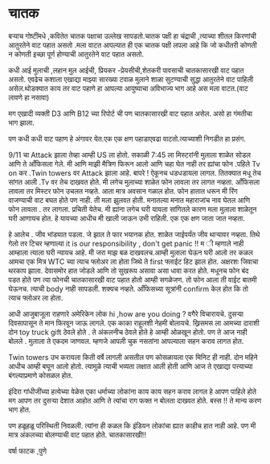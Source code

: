 # चातक
 
 बऱ्याच गोष्टींमधे ,कवितेत चातक पक्षाचा उल्लेख सापडतो.चातक पक्षी हा  चंद्राची ,त्याच्या शीतल किरणांची आतुरतेने वाट पहात असतो .मला वाटत आपल्यात ही एक चातक पक्षी लपला आहे कि जो कधीतरी कोणती न कोणती इच्छा पूर्ण होण्याची आतुरतेने वाट पहात असतो. 
 
 कधी आई मुलाची ,लहान मुल आईची, प्रियकर -प्रेयसीची,शेतकरी पावसाची चातकासारखी वाट पहात असतो. एवढेच कशाला एखाद्या माझ्या सारख्या  टवाळ मुलाने शाळा सुटण्याची सुद्धा आतुरतेने वाट पाहिली असेल.थोडक्यात काय तर वाट पहाणे हा आपल्या आयुष्याचा अविभाज्य भाग आहे अस मला वाटत.(वाट लावणे हा नसावा) 
 
 मग एखादी व्यक्ती D3 आणि B12 च्या रिपोर्ट ची पण चातकासारखी वाट पहात असेल. असो हा गंमतीचा भाग झाला.
 
 पण कधी कधी वाट पहाण हे अंगावर येत.एक एक क्षण पहाडाएवढा वाटतो.त्याच्याशी निगडीत हा प्रसंग.
 
 9/11 चा Attack  झाला तेव्हा आम्ही US ला होतो. सकाळी 7:45 ला मिस्टरांनी मुलाला शाळेत सोडल आणि ते आँफिसला गेले. मी आणि माझी मैत्रिण फिरून आलो आणि चहा घेत नाही तर ह्यांचा फोन .पहिले Tv on कर .Twin towers वर Attack  झाला आहे. बापरे ! ऐकूनच धडधडायला लागल. तितक्यात मधू तेच सांगत आली .Tv वर तेच दाखवत होते. मी लगेच मुलाच्या शाळेत फोन लावला तर लागत नव्हता. आँफिसला लावला तर मिस्टर फोन उचलत नव्हते. आता मात्र अवसान गळाल होत. फोन हातात धरून मी रिंग वाजण्याची वाट बघत होते पण नाही. ती मला झुलवत होती. मनातल्या मनात महाराजांच नाव घेतल आणि फोन लावला . तर लागला. प्रचिती येतेच. मी ह्यांना लगेच घरी यायला सांगितले कारण मला मुलाला शाळेतून घरी आणायच होत. हे यायच्या आधीच मी खाली जाऊन उभी राहिली. एक एक क्षण जाता जात नव्हता.
 
 हे आलेच . जीव भांड्यात पडला. जे झाल ते फार भयानक होत. शाळेत जाईपर्यंत जीव थाऱ्यावर नव्हता. तिथे गेलो तर टिचर म्हणाल्या it is our responsibility , don't  get  panic !! 
 म
 ी म्हणाले नाही आम्हाला त्याला घरी न्यायच आहे. मी जरा माझ बळ दाखवलच.आम्ही मुलाला घेऊन घरी आलो तर कळल आमचा एक मित्र  WTC  च्या त्याच फ्लोअर ला होता जिथे ते first फ्लाईट हिट झाल होत. अक्षरशः जिवाचा थरकाप झाला. देवासमोर हात जोडले आणि तो सुखरूप असावा असा धावा करत होते. मधूनच फोन बंद पडत होते पण त्या फोनची चातकासारखी वाट पहात होतो आम्ही सगळेजण.  तो फोन आला ती वाईट बातमी घेऊनच. त्याची body नाही सापडली. शक्यच नव्हते. आँफिसच्या सूत्रांनी confirm केल होत कि तो त्याच फ्लोअर ला होता.

आधी आजुबाजूला राहणारे अमेरिकेन लोक hi ,how are you doing ? वगैरे विचारायचे. दुसऱ्या दिवसापासून ते मान फिरवून जाऊ लागले. एक काका राहूलशी नेहमी बोलायचे. ख्रिसमस ला आमच्या दाराशी दोन toy truck  gift  ठेवले होते . ते अंकलनीच ठेवले होते हे आम्ही ओळखून होतो. पण ते आज नाही बोलले . मुलाला ते एकदम जाणवल. म्हणजे आपली चुक नसतांना आपल्याला सहन कराव लागत होत.

Twin towers उभ करायला किती वर्षे लागली असतील पण कोसळायला एक मिनिट ही नाही. दोन महिने आधीच आम्ही बघून आलो होतो. त्यामुळे त्याची भव्यता लक्षात आली होती आणि आज ते एखाद्या पत्त्याच्या बंगल्याप्रमाणे कोसळल होत.

इंदिरा गांधीजींच्या हत्येच्या वेळेस एका धर्माच्या लोकांना काय काय सहन कराव लागल हे आपण पाहिले होते मग आपण तर दुसऱ्या देशात आहोत आणि ते त्यांचा राग फक्त न बोलता दाखवत होते. बस्स !! ते मान्य करण भाग होत.

पण हळूहळू परिस्थिती निवळली. त्यांना ही कळल कि इंडियन लोकांचा ह्यात काहीच हात नाही आहे. पण मी मात्र अंकलच्या बोलण्याची वाट पहात होते. चातकासारखी!!

वर्षा फाटक ,पुणे
